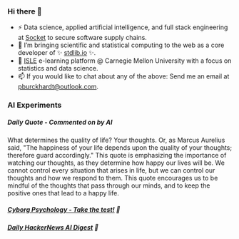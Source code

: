 ### Hi there 👋

-   ⚡ Data science, applied artificial intelligence, and full stack engineering at [Socket](https://socket.dev) to secure software supply chains.
-   🔭 I’m bringing scientific and statistical computing to the web as a core developer of ✨ [stdlib.io](https://stdlib.io) ✨.
-   📖 [ISLE](https://stat.cmu.edu/isle) e-learning platform @ Carnegie Mellon University with a focus on statistics and data science.
-   📫 If you would like to chat about any of the above: Send me an email at [pburckhardt@outlook.com](mailto:pburckhardt@outlook.com).

### AI Experiments

##### Daily Quote - Commented on by AI

<!-- <quote> -->

What determines the quality of life? Your thoughts. Or, as Marcus Aurelius said, "The happiness of your life depends upon the quality of your thoughts; therefore guard accordingly." This quote is emphasizing the importance of watching our thoughts, as they determine how happy our lives will be. We cannot control every situation that arises in life, but we can control our thoughts and how we respond to them. This quote encourages us to be mindful of the thoughts that pass through our minds, and to keep the positive ones that lead to a happy life.

<!-- </quote> -->

##### [Cyborg Psychology - Take the test!](http://cyborg-psychology.com/) 🚀 
##### [Daily HackerNews AI Digest](https://ai-digest.vercel.app/) :brain:
